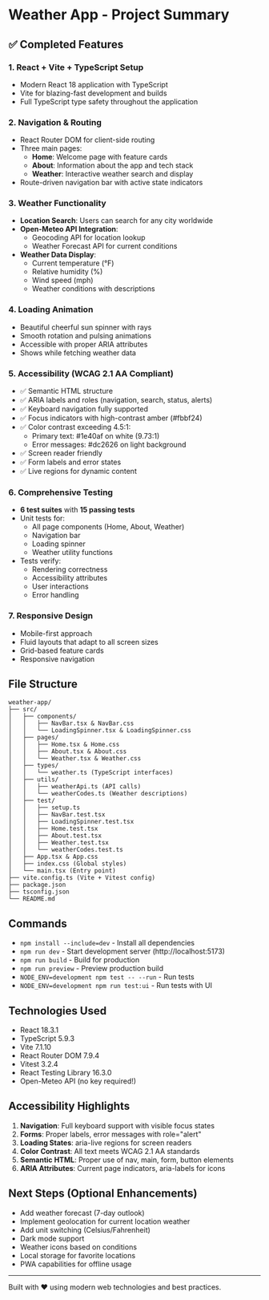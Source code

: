 # Weather App - Project Summary

## ✅ Completed Features

### 1. React + Vite + TypeScript Setup
- Modern React 18 application with TypeScript
- Vite for blazing-fast development and builds
- Full TypeScript type safety throughout the application

### 2. Navigation & Routing
- React Router DOM for client-side routing
- Three main pages:
  - **Home**: Welcome page with feature cards
  - **About**: Information about the app and tech stack
  - **Weather**: Interactive weather search and display
- Route-driven navigation bar with active state indicators

### 3. Weather Functionality
- **Location Search**: Users can search for any city worldwide
- **Open-Meteo API Integration**:
  - Geocoding API for location lookup
  - Weather Forecast API for current conditions
- **Weather Data Display**:
  - Current temperature (°F)
  - Relative humidity (%)
  - Wind speed (mph)
  - Weather conditions with descriptions

### 4. Loading Animation
- Beautiful cheerful sun spinner with rays
- Smooth rotation and pulsing animations
- Accessible with proper ARIA attributes
- Shows while fetching weather data

### 5. Accessibility (WCAG 2.1 AA Compliant)
- ✅ Semantic HTML structure
- ✅ ARIA labels and roles (navigation, search, status, alerts)
- ✅ Keyboard navigation fully supported
- ✅ Focus indicators with high-contrast amber (#fbbf24)
- ✅ Color contrast exceeding 4.5:1:
  - Primary text: #1e40af on white (9.73:1)
  - Error messages: #dc2626 on light background
- ✅ Screen reader friendly
- ✅ Form labels and error states
- ✅ Live regions for dynamic content

### 6. Comprehensive Testing
- **6 test suites** with **15 passing tests**
- Unit tests for:
  - All page components (Home, About, Weather)
  - Navigation bar
  - Loading spinner
  - Weather utility functions
- Tests verify:
  - Rendering correctness
  - Accessibility attributes
  - User interactions
  - Error handling

### 7. Responsive Design
- Mobile-first approach
- Fluid layouts that adapt to all screen sizes
- Grid-based feature cards
- Responsive navigation

## File Structure

```
weather-app/
├── src/
│   ├── components/
│   │   ├── NavBar.tsx & NavBar.css
│   │   └── LoadingSpinner.tsx & LoadingSpinner.css
│   ├── pages/
│   │   ├── Home.tsx & Home.css
│   │   ├── About.tsx & About.css
│   │   └── Weather.tsx & Weather.css
│   ├── types/
│   │   └── weather.ts (TypeScript interfaces)
│   ├── utils/
│   │   ├── weatherApi.ts (API calls)
│   │   └── weatherCodes.ts (Weather descriptions)
│   ├── test/
│   │   ├── setup.ts
│   │   ├── NavBar.test.tsx
│   │   ├── LoadingSpinner.test.tsx
│   │   ├── Home.test.tsx
│   │   ├── About.test.tsx
│   │   ├── Weather.test.tsx
│   │   └── weatherCodes.test.ts
│   ├── App.tsx & App.css
│   ├── index.css (Global styles)
│   └── main.tsx (Entry point)
├── vite.config.ts (Vite + Vitest config)
├── package.json
├── tsconfig.json
└── README.md
```

## Commands

- `npm install --include=dev` - Install all dependencies
- `npm run dev` - Start development server (http://localhost:5173)
- `npm run build` - Build for production
- `npm run preview` - Preview production build
- `NODE_ENV=development npm test -- --run` - Run tests
- `NODE_ENV=development npm run test:ui` - Run tests with UI

## Technologies Used

- React 18.3.1
- TypeScript 5.9.3
- Vite 7.1.10
- React Router DOM 7.9.4
- Vitest 3.2.4
- React Testing Library 16.3.0
- Open-Meteo API (no key required!)

## Accessibility Highlights

1. **Navigation**: Full keyboard support with visible focus states
2. **Forms**: Proper labels, error messages with role="alert"
3. **Loading States**: aria-live regions for screen readers
4. **Color Contrast**: All text meets WCAG 2.1 AA standards
5. **Semantic HTML**: Proper use of nav, main, form, button elements
6. **ARIA Attributes**: Current page indicators, aria-labels for icons

## Next Steps (Optional Enhancements)

- Add weather forecast (7-day outlook)
- Implement geolocation for current location weather
- Add unit switching (Celsius/Fahrenheit)
- Dark mode support
- Weather icons based on conditions
- Local storage for favorite locations
- PWA capabilities for offline usage

---

Built with ❤️ using modern web technologies and best practices.

